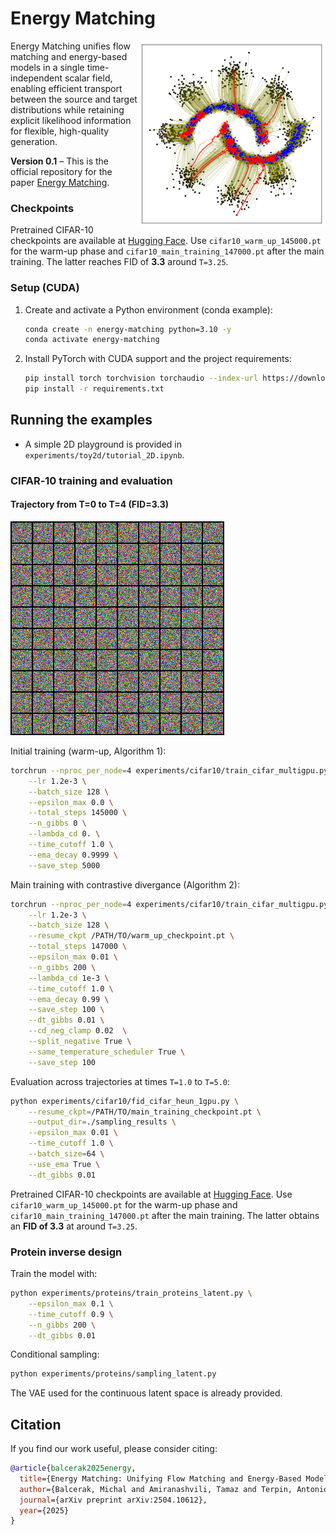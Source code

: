 # Energy Matching
<img align="right" src="media/EM_2D.png" width="300" alt="Energy Matching Illustration" />

Energy Matching unifies flow matching and energy-based models in a single time-independent scalar field, enabling efficient transport between the source and target distributions while retaining explicit likelihood information for flexible, high-quality generation.

**Version 0.1** – This is the official repository for the paper [Energy Matching](https://arxiv.org/abs/2504.10612).

### Checkpoints
Pretrained CIFAR-10 checkpoints are available at [Hugging Face](https://huggingface.co/m1balcerak/energy_matching).
Use `cifar10_warm_up_145000.pt` for the warm-up phase and `cifar10_main_training_147000.pt` after the main training. The latter reaches FID of **3.3** around `T=3.25`.

### Setup (CUDA)
1. Create and activate a Python environment (conda example):
   ```bash
   conda create -n energy-matching python=3.10 -y
   conda activate energy-matching
   ```
2. Install PyTorch with CUDA support and the project requirements:
   ```bash
   pip install torch torchvision torchaudio --index-url https://download.pytorch.org/whl/cu118
   pip install -r requirements.txt
   ```

## Running the examples
- A simple 2D playground is provided in `experiments/toy2d/tutorial_2D.ipynb`.

### CIFAR‑10 training and evaluation
#### Trajectory from T=0 to T=4 (FID=3.3)
![Animation](media/cifar10_FID_3_3.gif)

Initial training (warm-up, Algorithm 1):
```bash
torchrun --nproc_per_node=4 experiments/cifar10/train_cifar_multigpu.py \
    --lr 1.2e-3 \
    --batch_size 128 \
    --epsilon_max 0.0 \
    --total_steps 145000 \
    --n_gibbs 0 \
    --lambda_cd 0. \
    --time_cutoff 1.0 \
    --ema_decay 0.9999 \
    --save_step 5000
```
Main training with contrastive divergance (Algorithm 2):
```bash
torchrun --nproc_per_node=4 experiments/cifar10/train_cifar_multigpu.py \
    --lr 1.2e-3 \
    --batch_size 128 \
    --resume_ckpt /PATH/TO/warm_up_checkpoint.pt \
    --total_steps 147000 \
    --epsilon_max 0.01 \
    --n_gibbs 200 \
    --lambda_cd 1e-3 \
    --time_cutoff 1.0 \
    --ema_decay 0.99 \
    --save_step 100 \
    --dt_gibbs 0.01 \
    --cd_neg_clamp 0.02  \
    --split_negative True \
    --same_temperature_scheduler True \
    --save_step 100
```
Evaluation across trajectories at times `T=1.0` to `T=5.0`:
```bash
python experiments/cifar10/fid_cifar_heun_1gpu.py \
    --resume_ckpt=/PATH/TO/main_training_checkpoint.pt \
    --output_dir=./sampling_results \
    --epsilon_max 0.01 \
    --time_cutoff 1.0 \
    --batch_size=64 \
    --use_ema True \
    --dt_gibbs 0.01
```
Pretrained CIFAR-10 checkpoints are available at [Hugging Face](https://huggingface.co/m1balcerak/energy_matching_cifar10).
Use `cifar10_warm_up_145000.pt` for the warm-up phase and `cifar10_main_training_147000.pt` after the main training. The latter obtains an **FID of 3.3** at around `T=3.25`.
### Protein inverse design
Train the model with:
```bash
python experiments/proteins/train_proteins_latent.py \
    --epsilon_max 0.1 \
    --time_cutoff 0.9 \
    --n_gibbs 200 \
    --dt_gibbs 0.01
```
Conditional sampling:
```bash
python experiments/proteins/sampling_latent.py
```
The VAE used for the continuous latent space is already provided.



## Citation

If you find our work useful, please consider citing:

```bibtex
@article{balcerak2025energy,
  title={Energy Matching: Unifying Flow Matching and Energy-Based Models for Generative Modeling},
  author={Balcerak, Michal and Amiranashvili, Tamaz and Terpin, Antonio and Shit, Suprosanna and Bogensperger, Lea and Kaltenbach, Sebastian and Koumoutsakos, Petros and Menze, Bjoern},
  journal={arXiv preprint arXiv:2504.10612},
  year={2025}
}
```
